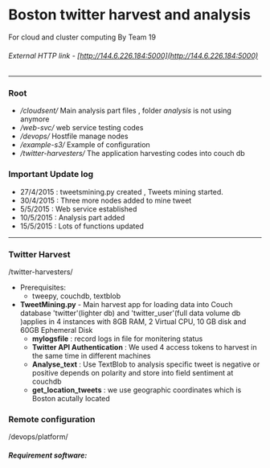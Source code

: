 # Boston twitter harvest and analysis
For cloud and cluster computing By Team 19
###### External HTTP link -  [http://144.6.226.184:5000](http://144.6.226.184:5000)
-----------------------------------------------------------------------------------------------------------------
### Root
- */cloudsent/*           Main analysis part files , folder *analysis* is not using anymore
- */web-svc/*             web service testing codes
- */devops/*              Hostfile manage nodes
- */example-s3/*          Example of configuration
- */twitter-harvesters/*  The application harvesting codes into couch db


### Important Update log
- 27/4/2015 : tweetsmining.py created , Tweets mining started.
- 30/4/2015 : Three more nodes added to mine tweet
- 5/5/2015  : Web service established
- 10/5/2015 : Analysis part added
- 15/5/2015 : Lots of functions updated

------------------------------------------------------------------------------------------------------------------
### Twitter Harvest ###
/twitter-harvesters/
- Prerequisites:
  - tweepy, couchdb, textblob
- **TweetMining.py** - Main harvest app for loading data into Couch database 'twitter'(lighter db) and 'twitter_user'(full data volume db )applies in 4 instances with 8GB RAM, 2 Virtual CPU, 10 GB                   disk and 60GB Ephemeral Disk
  - **mylogsfile** : record logs in file for monitering status
  - **Twitter API Authentication** : We used 4 access tokens to harvest in the same time in different machines
  - **Analyse_text** : Use TextBlob to analysis specific tweet is negative or positive depends on polarity and store into field sentiment at couchdb
  - **get_location_tweets** : we use geographic coordinates which is Boston acutally located

### Remote configuration
/devops/platform/
##### Requirement software:


